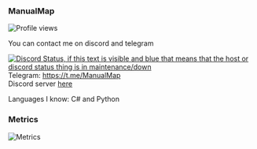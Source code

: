 ### ManualMap
![Profile views](https://komarev.com/ghpvc/?username=ManualMap)

You can contact me on discord and telegram  

[![Discord Status, if this text is visible and blue that means that the host or discord status thing is in maintenance/down](https://discord.c99.nl/widget/theme-4/739824148267925565.png)](https://discord.c99.nl/)  
Telegram: https://t.me/ManualMap  
Discord server [here](https://discord.gg/invite/w3QgFZVaw9)

Languages I know: C# and Python

### Metrics
![Metrics](https://github.com/my-github-user/my-github-user/blob/main/github-metrics.svg)

